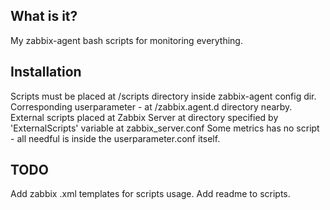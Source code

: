 What is it?
-------------
My zabbix-agent bash scripts for monitoring everything.

Installation
-------------
Scripts must be placed at /scripts directory inside zabbix-agent config dir.
Corresponding userparameter - at /zabbix.agent.d directory nearby.
External scripts placed at Zabbix Server at directory specified by 'ExternalScripts' variable at zabbix_server.conf
Some metrics has no script - all needful is inside the userparameter.conf itself.

TODO
-------------
Add zabbix .xml templates for scripts usage.
Add readme to scripts.